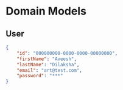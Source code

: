 # Domain Models

## User

```json
{
    "id": "000000000-0000-0000-00000000",
    "firstName": "Aveesh",
    "lastName": "Dilaksha",
    "email": "art@test.com",
    "password": "***"
}